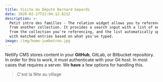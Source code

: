 ```yaml
---
title: Visite du Député Bernard Gepardi
date: 2020-02-27T22:04:12.821Z
description: >-
  Petit intro des familles - The relation widget allows you to reference items
  from another collection. It provides a search input with a list of entries
  from the collection you're referencing, and the list automatically updates
  with matched entries based on what you've typed.
image: /img/home-jumbotron.jpg
---
```

Netlify CMS stores content in your **GitHub**, GitLab, or Bitbucket repository. In order for this to work, it must authenticate with your Git host. In most cases that requires a server. We **have** a few options for handling this.

> C'est la fête au village
>
>
